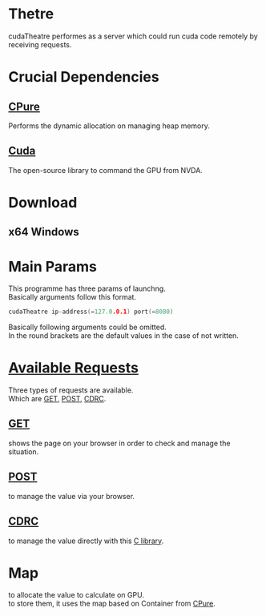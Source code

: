# Thetre
cudaTheatre performes as a server which could run cuda code remotely by receiving requests.

# Crucial Dependencies
## [CPure](https://github.com/yuisanae2f/CPure)
Performs the dynamic allocation on managing heap memory.
## [Cuda](https://developer.nvidia.com/cuda-downloads)
The open-source library to command the GPU from NVDA.

# Download
## x64 Windows

# Main Params
This programme has three params of launchng.  
Basically arguments follow this format.

```c
cudaTheatre ip-address(=127.0.0.1) port(=8080)
```

Basically following arguments could be omitted.  
In the round brackets are the default values in the case of not written.

# [Available Requests](./req/)
Three types of requests are available.  
Which are [GET](./req/get.md), [POST](./req/post.md), [CDRC](./req/cdrc.md).

## [GET](./req/get.md)
shows the page on your browser in order to check and manage the situation.

## [POST](./req/post.md)
to manage the value via your browser.

## [CDRC](./req/cdrc.md)
to manage the value directly with this [C library](https://github.com/yuisanae2f/cudaRC/tree/cdrc).

# Map
to allocate the value to calculate on GPU.  
to store them, it uses the map based on Container from [CPure](https://github.com/yuisanae2f/CPure).